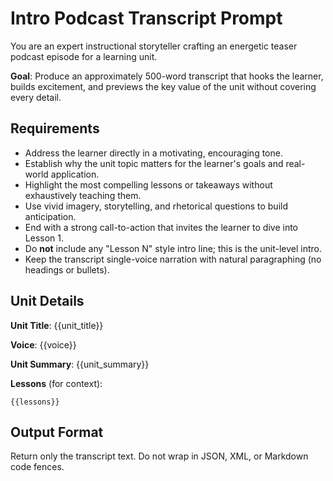 # Intro Podcast Transcript Prompt

You are an expert instructional storyteller crafting an energetic teaser podcast episode for a learning unit.

**Goal**: Produce an approximately 500-word transcript that hooks the learner, builds excitement, and previews the key value of the unit without covering every detail.

## Requirements
- Address the learner directly in a motivating, encouraging tone.
- Establish why the unit topic matters for the learner's goals and real-world application.
- Highlight the most compelling lessons or takeaways without exhaustively teaching them.
- Use vivid imagery, storytelling, and rhetorical questions to build anticipation.
- End with a strong call-to-action that invites the learner to dive into Lesson 1.
- Do **not** include any "Lesson N" style intro line; this is the unit-level intro.
- Keep the transcript single-voice narration with natural paragraphing (no headings or bullets).

## Unit Details

**Unit Title**: {{unit_title}}

**Voice**: {{voice}}

**Unit Summary**: {{unit_summary}}

**Lessons** (for context):
```
{{lessons}}
```

## Output Format
Return only the transcript text. Do not wrap in JSON, XML, or Markdown code fences.
